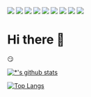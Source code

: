 <img src="https://img.shields.io/badge/Git-F05032?style=flat-square&logo=git&logoColor=white"/>
<img src="https://img.shields.io/badge/java-007396?style=flat-square&logo=java&logoColor=white"/>
<img src="https://img.shields.io/badge/Spring-6DB33F?style=flat-square&logo=Spring&logoColor=white"/>
<img src="https://img.shields.io/badge/JavaScript-F7DF1E?style=flat-square&logo=javascript&logoColor=black"/>

<img src="https://img.shields.io/badge/React-61DAFB?style=flat-square&logo=React&logoColor=black"/>
<img src="https://img.shields.io/badge/Tailwind CSS-06B6D4?style=flat-square&logo=Tailwind CSS&logoColor=white"/>
<img src="https://img.shields.io/badge/styled components-DB7093?style=flat-square&logo=styled-components&logoColor=white"/>
<img src="https://img.shields.io/badge/Typescript-3178C6?style=flat-square&logo=Typescript&logoColor=white"/>
<img src="https://img.shields.io/badge/Velog-20C997?style=flat-square&logo=velog&logoColor=white"/>




# Hi there 👋


😏

[![*'s github stats](https://github-readme-stats.vercel.app/api?username=sunghyun-biblee)](https://github.com/sunghyun-biblee/github-readme-stats)

[![Top Langs](https://github-readme-stats.vercel.app/api/top-langs/?username=sunghyun-biblee&layout=compact)](https://github.com/sunghyun-biblee/github-readme-stats)
